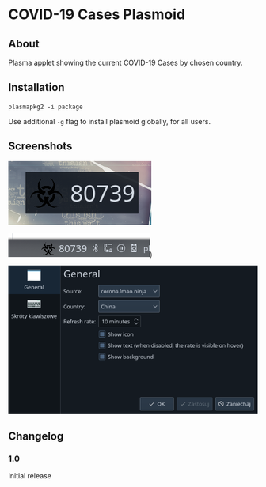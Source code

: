 # COVID-19 Cases Plasmoid

## About
Plasma applet showing the current COVID-19 Cases by chosen country.

## Installation
```
plasmapkg2 -i package
```

Use additional `-g` flag to install plasmoid globally, for all users.

## Screenshots
![COVID-19 Plasmoid](sh1.png)

![COVID-19 Plasmoid (Panel)](sh2.png))

![COVID-19 Plasmoid (Configuration)](sh3.png)

## Changelog

### 1.0
Initial release

